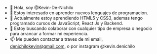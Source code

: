 - 👋 Hola, soy @Kevin-De-Nichilo
- 👀 Estoy interesado en aprender nuevos lenguajes de programacion.
- 🌱 Actualmente estoy aprendiendo HTML5 y CSS3, ademas tengo programado cursos de JavaScript, React Js y Backend.
- 💞️ Estoy buscando colaborar con cualquier tipo de empresa o negocio para arrancar a formar mi experiencia.
- 📫 Me pueden contactar a traves de mi email, denichilokevin@gmail.com, o por instagram @kevin.denichilo

<!---
Kevin-De-Nichilo/Kevin-De-Nichilo es un ✨ repositorio especial ✨ porque es mi primer proyecto en Github.

--->
